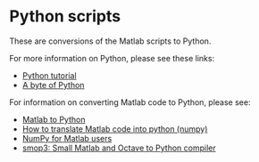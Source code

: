 # Python scripts

These are conversions of the Matlab scripts to Python.

For more information on Python, please see these links:

- [Python tutorial](https://docs.python.org/3/tutorial/index.html)
- [A byte of Python](https://python.swaroopch.com/)


For information on converting Matlab code to Python, please see:

- [Matlab to Python](https://www.numfys.net/howto/matlab-to-python/)
- [How to translate Matlab code into python (numpy)](https://animadversio.github.io/tech_note/translate-matlab-into-python-numpy)
- [NumPy for Matlab users](https://numpy.org/doc/stable/user/numpy-for-matlab-users.html)
- [smop3: Small Matlab and Octave to Python compiler](https://github.com/smop3/smop)
